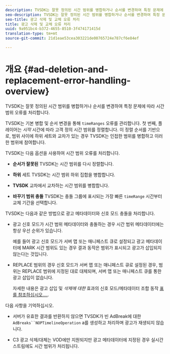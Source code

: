 ```yaml
---
description: TVSDK는 잘못 정의된 시간 범위를 병합하거나 순서를 변경하여 특정 문제에 따라 시간 범위 오류를 처리합니다.
seo-description: TVSDK는 잘못 정의된 시간 범위를 병합하거나 순서를 변경하여 특정 문제에 따라 시간 범위 오류를 처리합니다.
seo-title: 광고 삭제 및 교체 오류 처리
title: 광고 삭제 및 교체 오류 처리
uuid: 9a951bc4-b372-4655-8510-3f474171415d
translation-type: tm+mt
source-git-commit: 21d1eae53cea303221de00765724e787cf6e84ef

---
```



# 개요 {#ad-deletion-and-replacement-error-handling-overview}

TVSDK는 잘못 정의된 시간 범위를 병합하거나 순서를 변경하여 특정 문제에 따라 시간 범위 오류를 처리합니다.

TVSDK는 기본 병합 및 순서 변경을 통해 `timeRanges` 오류를 관리합니다. 첫 번째, 플레이어는 *시작* 시간에 따라 고객 정의 시간 범위를 정렬합니다. 이 정렬 순서를 기반으로, 범위 사이에 하위 세트와 교차가 있는 경우 TVSDK는 인접한 범위를 병합하고 이러한 범위에 참여합니다.

TVSDK는 다음 옵션을 사용하여 시간 범위 오류를 처리합니다.

* **순서가 잘못된** TVSDK는 시간 범위를 다시 정렬합니다.

* **하위** 세트 TVSDK는 시간 범위 하위 집합을 병합합니다.

* **TVSDK** 교차에서 교차하는 시간 범위를 병합합니다.

* **바꾸기 범위 충돌** TVSDK는 충돌 그룹에 표시되는 가장 빠른 `timeRange` 시간부터 교체 기간을 선택합니다.

TVSDK는 다음과 같은 방법으로 광고 메타데이터와 신호 모드 충돌을 처리합니다.

* 광고 신호 모드가 시간 범위 메타데이터와 충돌하는 경우 시간 범위 메타데이터에는 항상 우선 순위가 있습니다.

   예를 들어 광고 신호 모드가 서버 맵 또는 매니페스트 큐로 설정되고 광고 메타데이터에 MARK 시간 범위도 있는 경우 결과 동작은 범위가 표시되고 광고가 삽입되지 않는다는 것입니다.
* REPLACE 범위의 경우 신호 모드가 서버 맵 또는 매니페스트 큐로 설정된 경우, 범위는 REPLACE 범위에 지정된 대로 대체되며, 서버 맵 또는 매니페스트 큐를 통한 광고 삽입이 없습니다.

   자세한 내용은 광고 삽입 및 *삭제에 대한* 효과의 신호 모드/메타데이터 조합 동작 [표를 참조하십시오....](../../../../tvsdk-2.7-for-android/ad-insertion/delete-replace-content-vod/c-psdk-android-2.7-signaling-mode-metadata-combos-android.md#c_psdk_signaling-mode-metadata-combos-android).

다음 사항을 기억하십시오.

* 서버가 유효한 결과를 반환하지 않으면 TVSDK가 빈 AdBreak에 대한 `AdBreaks``NOPTimelineOperation` a를 생성하고 처리하며 광고가 재생되지 않습니다.

* C3 광고 삭제/대체는 VOD에만 지원되지만 광고 메타데이터에 지정된 경우 실시간 스트림에도 시간 범위가 처리됩니다.

